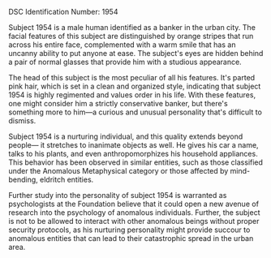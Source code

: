 DSC Identification Number: 1954

Subject 1954 is a male human identified as a banker in the urban city. The facial features of this subject are distinguished by orange stripes that run across his entire face, complemented with a warm smile that has an uncanny ability to put anyone at ease. The subject's eyes are hidden behind a pair of normal glasses that provide him with a studious appearance.

The head of this subject is the most peculiar of all his features. It's parted pink hair, which is set in a clean and organized style, indicating that subject 1954 is highly regimented and values order in his life. With these features, one might consider him a strictly conservative banker, but there's something more to him—a curious and unusual personality that's difficult to dismiss.

Subject 1954 is a nurturing individual, and this quality extends beyond people— it stretches to inanimate objects as well. He gives his car a name, talks to his plants, and even anthropomorphizes his household appliances. This behavior has been observed in similar entities, such as those classified under the Anomalous Metaphysical category or those affected by mind-bending, eldritch entities.

Further study into the personality of subject 1954 is warranted as psychologists at the Foundation believe that it could open a new avenue of research into the psychology of anomalous individuals. Further, the subject is not to be allowed to interact with other anomalous beings without proper security protocols, as his nurturing personality might provide succour to anomalous entities that can lead to their catastrophic spread in the urban area.